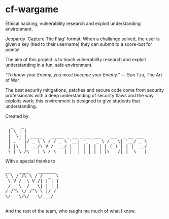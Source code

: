 cf-wargame
==========

Ethical hacking, vulnerability research and exploit understanding environment.

Jeopardy 'Capture The Flag' format:
  When a challange solved, the user is given a key (tied to their username) they
  can submit to a score-bot for points!

The aim of this project is to teach vulnerability research and exploit
understanding in a fun, safe environment.

_“To know your Enemy, you must become your Enemy.”_
― Sun Tzu, The Art of War

The best security mitigations, patches and secure code come from security
professionals with a deep understanding of security flaws and the way exploits
work; this environment is designed to give students that understanding.

Created by
<pre>
  _   _                                              
 | \ | |                                             
 |  \| | _____   _____ _ __ _ __ ___   ___  _ __ ___ 
 | . ` |/ _ \ \ / / _ \ '__| '_ ` _ \ / _ \| '__/ _ \
 | |\  |  __/\ V /  __/ |  | | | | | | (_) | | |  __/
 \_| \_/\___| \_/ \___|_|  |_| |_| |_|\___/|_|  \___|
</pre>                                                     
With a special thanks to
<pre>
__   ____   _______ 
\ \ / /\ \ / /  _  \
 \ V /  \ V /| | | |
 /   \  /   \| | | |
/ /^\ \/ /^\ \ |/ / 
\/   \/\/   \/___/  
                      
</pre>                      
And the rest of the team, who taught me much of what I know.                                          
